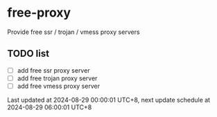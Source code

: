 
# free-proxy
Provide free ssr / trojan / vmess proxy servers


## TODO list
- [ ] add free ssr proxy server
- [ ] add free trojan proxy server
- [ ] add free vmess proxy server

Last updated at 2024-08-29 00:00:01 UTC+8, next update schedule at 2024-08-29 06:00:01 UTC+8


